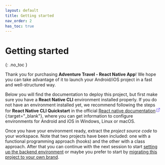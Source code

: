 ```yaml
---
layout: default
title: Getting started
nav_order: 2
has_toc: true
---
```

# Getting started
{: .no_toc }

Thank you for purchasing **Adventure Travel - React Native App**! We hope you can take advantage of it to launch your Android/iOS project in a fast and well-structured way.

Below you will find the documentation to deploy this project, but first make sure you have a **React Native CLI** environment installed properly. If you do not have an environment installed yet, we recommend following the steps for **React Native CLI Quickstart** in the official [React native documentation![icon](/images/ext-link.png)](https://reactnative.dev/docs/environment-setup){:target="_blank"}, where you can get information to configure environments for Android and iOS in Windows, Linux or macOS.

Once you have your environment ready, extract the _project source code_ to your workspace. Note that two projects have been included: one with a functional programming approach (hooks) and the other with a class approach. After that you can continue with the next session to start [setting up the backend environment](/docs/backend-config) or maybe you prefer to start by [migrating this project to your own brand](/docs/migrating-to-your-brand).